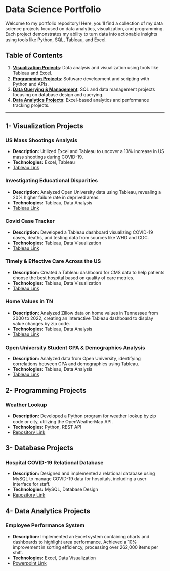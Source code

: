 # Data Science Portfolio

Welcome to my portfolio repository! Here, you'll find a collection of my data science projects focused on data analytics, visualization, and programming. Each project demonstrates my ability to turn data into actionable insights using tools like Python, SQL, Tableau, and Excel.

## Table of Contents

1. **[Visualization Projects](https://github.com/hamzasalahds/projects/blob/main/README.md#1--visualization-projects)**: Data analysis and visualization using tools like Tableau and Excel.
2. **[Programming Projects](https://github.com/hamzasalahds/projects/blob/main/README.md#2--programming-projects)**: Software development and scripting with Python and APIs.
3. **[Data Querying & Management](https://github.com/hamzasalahds/projects/blob/main/README.md#3--database-projects)**: SQL and data management projects focusing on database design and querying.
4. **[Data Analytics Projects](https://github.com/hamzasalahds/projects/blob/main/README.md#4--data-analytics-projects)**: Excel-based analytics and performance tracking projects.
---

## 1- Visualization Projects

### US Mass Shootings Analysis
- **Description:** Utilized Excel and Tableau to uncover a 13% increase in US mass shootings during COVID-19.
- **Technologies:** Excel, Tableau
- [Tableau Link](https://public.tableau.com/app/profile/hamzasalahds/viz/ShootingsBreakdownintheUS2014-2022/Summary)

### Investigating Educational Disparities
- **Description:** Analyzed Open University data using Tableau, revealing a 20% higher failure rate in deprived areas.
- **Technologies:** Tableau, Data Analysis
- [Tableau Link](https://public.tableau.com/app/profile/hamzasalahds/viz/StudentGPADemographicsAnalysisDashboardOpenUniversity/StudentGPADemographicsAnalysisDashboard)

### Covid Case Tracker
- **Description:** Developed a Tableau dashboard visualizing COVID-19 cases, deaths, and testing data from sources like WHO and CDC.
- **Technologies:** Tableau, Data Visualization
- [Tableau Link](https://public.tableau.com/app/profile/hamzasalahds/viz/GlobalCOVID-19CaseTracker/Covid-19CaseTracker)

### Timely & Effective Care Across the US
- **Description:** Created a Tableau dashboard for CMS data to help patients choose the best hospital based on quality of care metrics.
- **Technologies:** Tableau, Data Visualization
- [Tableau Link](https://public.tableau.com/app/profile/hamzasalahds/viz/TimelyEffectiveCarebyHospitalinTheUnitedStatesDashboardCMS/TimelyEffectiveCarebyHospitalinTheUnitedStatesDashboardCMS)

### Home Values in TN
- **Description:** Analyzed Zillow data on home values in Tennessee from 2000 to 2022, creating an interactive Tableau dashboard to display value changes by zip code.
- **Technologies:** Tableau, Data Analysis
- [Tableau Link](https://public.tableau.com/app/profile/hamzasalahds/viz/Single-FamilyHomeValuesinTennesseeDashboardZillow/Dashboard)

### Open University Student GPA & Demographics Analysis
- **Description:** Analyzed data from Open University, identifying correlations between GPA and demographics using Tableau.
- **Technologies:** Tableau, Data Analysis
- [Tableau Link](https://public.tableau.com/app/profile/hamzasalahds/viz/StudentGPADemographicsAnalysisDashboardOpenUniversity/StudentGPADemographicsAnalysisDashboard)

## 2- Programming Projects

### Weather Lookup
- **Description:** Developed a Python program for weather lookup by zip code or city, utilizing the OpenWeatherMap API.
- **Technologies:** Python, REST API
- [Repository Link](https://github.com/hamzasalahds/weather-lookup?tab=readme-ov-file#-dsc-510-programming---bellevue-university)

## 3- Database Projects

### Hospital COVID-19 Relational Database
- **Description:** Designed and implemented a relational database using MySQL to manage COVID-19 data for hospitals, including a user interface for staff.
- **Technologies:** MySQL, Database Design
- [Repository Link](https://github.com/hamzasalahds/hospital_database?tab=readme-ov-file#--covid-19-patient-data-management-system-)

## 4- Data Analytics Projects

### Employee Performance System
- **Description:** Implemented an Excel system containing charts and dashboards to highlight area performance. Achieved a 10% improvement in sorting efficiency, processing over 262,000 items per shift.
- **Technologies:** Excel, Data Visualization
- [Powerpoint Link](https://docs.google.com/presentation/d/1j6qjf0WkJVV8ssiE6bZNro4akzOUyG-J/edit?usp=drive_link&ouid=100663489408452123412&rtpof=true&sd=true)
